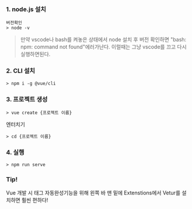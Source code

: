 ### 1. node.js 설치

```
버전확인
> node -v
```

> 만약  vscode나 bash를 켜놓은 상태에서 node 설치 후 버전 확인하면 "bash: npm: command not found"에러가난다. 이럴때는 그냥 vscode를 끄고 다시 실행하면된다.



### 2. CLI 설치

```
> npm i -g @vue/cli
```



### 3. 프로젝트 생성

```
> vue create {프로젝트 이름}
```

엔터치기

```
> cd {프로젝트 이름}
```



### 4. 실행

```
> npm run serve
```





### Tip!

Vue 개발 시 태그 자동완성기능을 위해 왼쪽 바 맨 밑에 Extenstions에서 Vetur를 설치하면 훨씬 편하다!